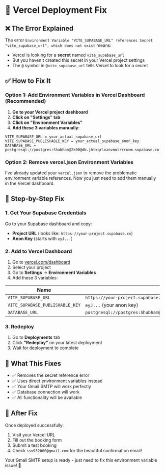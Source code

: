 # 🔧 Vercel Deployment Fix

## ❌ The Error Explained

The error `Environment Variable "VITE_SUPABASE_URL" references Secret "vite_supabase_url", which does not exist` means:

- Vercel is looking for a **secret** named `vite_supabase_url`
- But you haven't created this secret in your Vercel project settings
- The `@` symbol in `@vite_supabase_url` tells Vercel to look for a secret

## ✅ How to Fix It

### Option 1: Add Environment Variables in Vercel Dashboard (Recommended)

1. **Go to your Vercel project dashboard**
2. **Click on "Settings" tab**
3. **Click on "Environment Variables"**
4. **Add these 3 variables manually:**

```
VITE_SUPABASE_URL = your_actual_supabase_url
VITE_SUPABASE_PUBLISHABLE_KEY = your_actual_supabase_anon_key
DATABASE_URL = postgresql://postgres:Shubham@2k00@db.jhtxqrloaevmutrrruwm.supabase.co:5432/postgres
```

### Option 2: Remove vercel.json Environment Variables

I've already updated your `vercel.json` to remove the problematic environment variable references. Now you just need to add them manually in the Vercel dashboard.

## 🚀 Step-by-Step Fix

### 1. Get Your Supabase Credentials
Go to your Supabase dashboard and copy:
- **Project URL** (looks like: `https://your-project.supabase.co`)
- **Anon Key** (starts with `eyJ...`)

### 2. Add to Vercel Dashboard
1. Go to [vercel.com/dashboard](https://vercel.com/dashboard)
2. Select your project
3. Go to **Settings** → **Environment Variables**
4. Add these 3 variables:

| Name | Value |
|------|-------|
| `VITE_SUPABASE_URL` | `https://your-project.supabase.co` |
| `VITE_SUPABASE_PUBLISHABLE_KEY` | `eyJ...` (your anon key) |
| `DATABASE_URL` | `postgresql://postgres:Shubham@2k00@db.jhtxqrloaevmutrrruwm.supabase.co:5432/postgres` |

### 3. Redeploy
1. Go to **Deployments** tab
2. Click **"Redeploy"** on your latest deployment
3. Wait for deployment to complete

## 🎯 What This Fixes

- ✅ Removes the secret reference error
- ✅ Uses direct environment variables instead
- ✅ Your Gmail SMTP will work perfectly
- ✅ Database connection will work
- ✅ All functionality will be available

## 📧 After Fix

Once deployed successfully:
1. Visit your Vercel URL
2. Fill out the booking form
3. Submit a test booking
4. Check `ssv932000@gmail.com` for the beautiful confirmation email!

Your Gmail SMTP setup is ready - just need to fix this environment variable issue! 🎉
